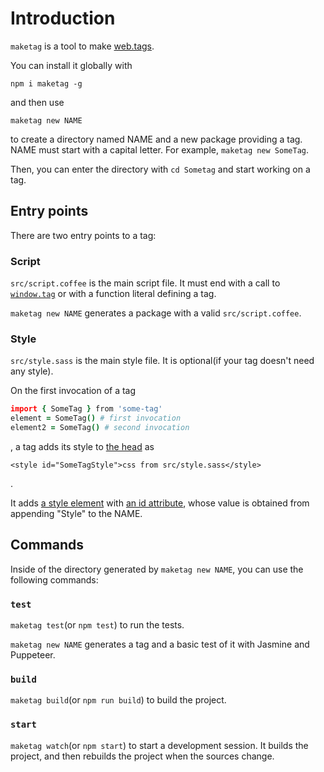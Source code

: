 # Introduction

`maketag` is a tool to make [web.tags][web.tags].

[web.tags]: https://github.com/ch1c0t/web.tags

You can install it globally with 

```
npm i maketag -g
```

and then use

```
maketag new NAME
```

to create a directory named NAME and a new package providing a tag.
NAME must start with a capital letter.
For example, `maketag new SomeTag`.

Then, you can enter the directory with `cd Sometag`
and start working on a tag.

## Entry points

There are two entry points to a tag:

### Script

`src/script.coffee` is the main script file.
It must end with a call to [`window.tag`][window.tag]
or with a function literal defining a tag.

`maketag new NAME` generates a package with a valid `src/script.coffee`.

[window.tag]: https://github.com/ch1c0t/web.tags#windowtag

### Style

`src/style.sass` is the main style file.
It is optional(if your tag doesn't need any style).

On the first invocation of a tag

```coffee
import { SomeTag } from 'some-tag'
element = SomeTag() # first invocation
element2 = SomeTag() # second invocation
```

, a tag adds its style to [the head][head] as

```
<style id="SomeTagStyle">css from src/style.sass</style>
```

.

It adds [a style element][style] with [an id attribute][id],
whose value is obtained from appending "Style" to the NAME.

[head]: https://developer.mozilla.org/en-US/docs/Glossary/Head
[style]: https://developer.mozilla.org/en-US/docs/Web/HTML/Element/style
[id]: https://developer.mozilla.org/en-US/docs/Web/HTML/Global_attributes/id

## Commands

Inside of the directory generated by `maketag new NAME`,
you can use the following commands:

### `test`

`maketag test`(or `npm test`) to run the tests.

`maketag new NAME` generates a tag and a basic test of it with Jasmine and Puppeteer.

### `build`

`maketag build`(or `npm run build`) to build the project.

### `start`

`maketag watch`(or `npm start`) to start a development session.
It builds the project, and then rebuilds the project when the sources change.

